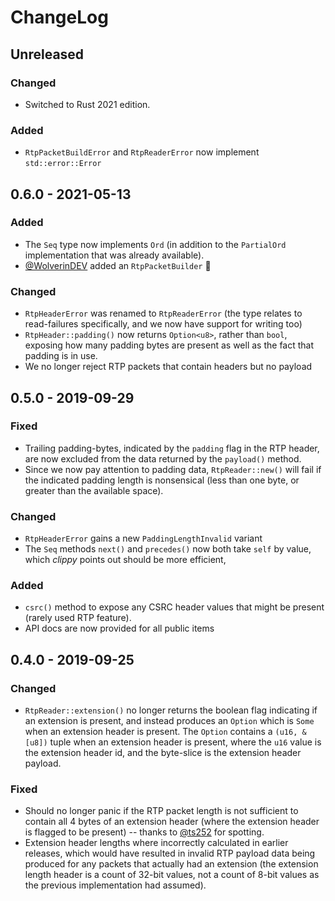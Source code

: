 # ChangeLog

## Unreleased

### Changed
 - Switched to Rust 2021 edition.

### Added
 - `RtpPacketBuildError` and `RtpReaderError` now implement `std::error::Error`

## 0.6.0 - 2021-05-13
### Added
 - The `Seq` type now implements `Ord` (in addition to the `PartialOrd` implementation that was already available).
 - [@WolverinDEV](https://github.com/WolverinDEV) added an `RtpPacketBuilder` 🎊

### Changed
 - `RtpHeaderError` was renamed to `RtpReaderError` (the type relates to read-failures specifically, and we now
   have support for writing too)
 - `RtpHeader::padding()` now returns `Option<u8>`, rather than `bool`, exposing how many padding bytes are present as
   well as the fact that padding is in use.
 - We no longer reject RTP packets that contain headers but no payload

## 0.5.0 - 2019-09-29
### Fixed
 - Trailing padding-bytes, indicated by the `padding` flag in the RTP header, are now excluded from the data returned by
   the `payload()` method.
 - Since we now pay attention to padding data, `RtpReader::new()` will fail if the indicated padding length is
   nonsensical (less than one byte, or greater than the available space).
### Changed
 - `RtpHeaderError` gains a new `PaddingLengthInvalid` variant
 - The `Seq` methods `next()` and `precedes()` now both take `self` by value, which _clippy_ points out should be more
   efficient,
### Added
 - `csrc()` method to expose any CSRC header values that might be present (rarely used RTP feature).
 - API docs are now provided for all public items

## 0.4.0 - 2019-09-25
### Changed
 - `RtpReader::extension()` no longer returns the boolean flag indicating if an extension is present, and instead
   produces an `Option` which is `Some` when an extension header is present.  The `Option` contains a `(u16, &[u8])`
   tuple when an extension header is present, where the `u16` value is the extension header id, and the byte-slice is
   the extension header payload.
### Fixed
 - Should no longer panic if the RTP packet length is not sufficient to contain all 4 bytes of an extension header
   (where the extension header is flagged to be present) -- thanks to [@ts252](https://github.com/ts252) for spotting.
 - Extension header lengths where incorrectly calculated in earlier releases, which would have resulted in invalid RTP
   payload data being produced for any packets that actually had an extension (the extension length header is a count of
   32-bit values, not a count of 8-bit values as the previous implementation had assumed).
